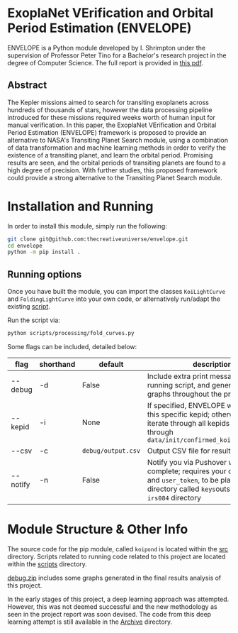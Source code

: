 # ExoplaNet VErification and Orbital Period Estimation (ENVELOPE)

ENVELOPE is a Python module developed by I. Shrimpton under the supervision of Professor Peter Tino for a Bachelor's research project in the degree of Computer Science.
The full report is provided in [this pdf](ML_in_the_hunt_for_exoplanets.pdf).

## Abstract
The Kepler missions aimed to search for transiting exoplanets across hundreds of thousands of stars, however the data processing pipeline introduced for these missions required weeks worth of human input for manual verification.
In this paper, the ExoplaNet VErification and Orbital Period Estimation (ENVELOPE) framework is proposed to provide an alternative to NASA's Transiting Planet Search module, using a combination of data transformation and machine learning methods in order to verify the existence of a transiting planet, and learn the orbital period. 
Promising results are seen, and the orbital periods of transiting planets are found to a high degree of precision. 
With further studies, this proposed framework could provide a strong alternative to the Transiting Planet Search module.


# Installation and Running

In order to install this module, simply run the following:
```sh
git clone git@github.com:thecreativeuniverse/envelope.git
cd envelope
python -m pip install .
```

## Running options

Once you have built the module, you can import the classes `KoiLightCurve` and `FoldingLightCurve` into your own code, or alternatively run/adapt the existing [script](scripts/processing/fold_curves.py).


Run the script via:

```sh
python scripts/processing/fold_curves.py
```

Some flags can be included, detailed below:

| flag | shorthand | default | description 
|---|---|---|---|
|--debug|-d|False|Include extra print messages when running script, and generate relevant graphs throughout the process|
| --kepid | -i | None | If specified, ENVELOPE will only run on this specific kepid; otherwise, it will iterate through all kepids available through `data/init/confirmed_koi_w_params.csv` | 
| --csv | -c | `debug/output.csv` | Output CSV file for results
| --notify | -n | False | Notify you via Pushover when script is complete; requires your own `api_token` and `user_token`, to be placed in a directory called `keys`outside of the `irs084` directory |


# Module Structure & Other Info

The source code for the pip module, called `koipond` is located within the [src](src/) directory.
Scripts related to running code related to this project are located within the [scripts](scripts/) directory.

[debug.zip](debug.zip) includes some graphs generated in the final results analysis of this project.

In the early stages of this project, a deep learning approach was attempted.
However, this was not deemed successful and the new methodology as seen in the project report was soon devised. 
The code from this deep learning attempt is still available in the [Archive](ARCHIVE_DL_Attempt/) directory.

